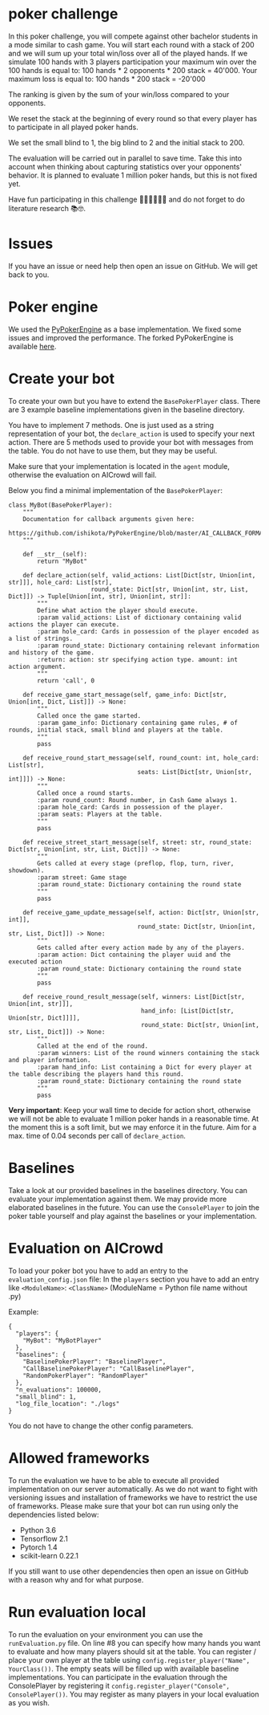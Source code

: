 # poker challenge
In this poker challenge, you will compete against other bachelor students in a mode similar to cash game.
You will start each round with a stack of 200 and we will sum up your total win/loss over all of the played hands.
If we simulate 100 hands with 3 players participation your maximum win over the 100 hands is equal to:
100 hands * 2 opponents * 200 stack = 40'000.
Your maximum loss is equal to: 100 hands * 200 stack = -20'000

The ranking is given by the sum of your win/loss compared to your opponents.

We reset the stack at the beginning of every round so that every player has to participate in all played poker hands.

We set the small blind to 1, the big blind to 2 and the initial stack to 200.

The evaluation will be carried out in parallel to save time. Take this into account when thinking about capturing statistics over your opponents' behavior.
It is planned to evaluate 1 million poker hands, but this is not fixed yet.

Have fun participating in this challenge 👩‍💻👨‍💻💸🎉 and do not forget to do literature research 📚🤓.

# Issues
If you have an issue or need help then open an issue on GitHub. We will get back to you.

# Poker engine
We used the [PyPokerEngine](https://github.com/ishikota/PyPokerEngine) as a base implementation. We fixed some issues and improved the performance. The forked PyPokerEngine is available [here](https://github.com/YanickSchraner/PyPokerEngine).

# Create your bot
To create your own but you have to extend the `BasePokerPlayer` class. There are 3 example baseline implementations given in the baseline directory.

You have to implement 7 methods. One is just used as a string representation of your bot, the `declare_action` is used to specify your next action. There are 5 methods used to provide your bot with messages from the table. You do not have to use them, but they may be useful.

Make sure that your implementation is located in the `agent` module, otherwise the evaluation on AICrowd will fail.

Below you find a minimal implementation of the `BasePokerPlayer`:
```
class MyBot(BasePokerPlayer):
    """
    Documentation for callback arguments given here:
    https://github.com/ishikota/PyPokerEngine/blob/master/AI_CALLBACK_FORMAT.md
    """

    def __str__(self):
        return "MyBot"

    def declare_action(self, valid_actions: List[Dict[str, Union[int, str]]], hole_card: List[str],
                       round_state: Dict[str, Union[int, str, List, Dict]]) -> Tuple[Union[int, str], Union[int, str]]:
        """
        Define what action the player should execute.
        :param valid_actions: List of dictionary containing valid actions the player can execute.
        :param hole_card: Cards in possession of the player encoded as a list of strings.
        :param round_state: Dictionary containing relevant information and history of the game.
        :return: action: str specifying action type. amount: int action argument.
        """
        return 'call', 0

    def receive_game_start_message(self, game_info: Dict[str, Union[int, Dict, List]]) -> None:
        """
        Called once the game started.
        :param game_info: Dictionary containing game rules, # of rounds, initial stack, small blind and players at the table.
        """
        pass

    def receive_round_start_message(self, round_count: int, hole_card: List[str],
                                    seats: List[Dict[str, Union[str, int]]]) -> None:
        """
        Called once a round starts.
        :param round_count: Round number, in Cash Game always 1.
        :param hole_card: Cards in possession of the player.
        :param seats: Players at the table.
        """
        pass

    def receive_street_start_message(self, street: str, round_state: Dict[str, Union[int, str, List, Dict]]) -> None:
        """
        Gets called at every stage (preflop, flop, turn, river, showdown).
        :param street: Game stage
        :param round_state: Dictionary containing the round state
        """
        pass

    def receive_game_update_message(self, action: Dict[str, Union[str, int]],
                                    round_state: Dict[str, Union[int, str, List, Dict]]) -> None:
        """
        Gets called after every action made by any of the players.
        :param action: Dict containing the player uuid and the executed action
        :param round_state: Dictionary containing the round state
        """
        pass

    def receive_round_result_message(self, winners: List[Dict[str, Union[int, str]]],
                                     hand_info: [List[Dict[str, Union[str, Dict]]]],
                                     round_state: Dict[str, Union[int, str, List, Dict]]) -> None:
        """
        Called at the end of the round.
        :param winners: List of the round winners containing the stack and player information.
        :param hand_info: List containing a Dict for every player at the table describing the players hand this round.
        :param round_state: Dictionary containing the round state
        """
        pass
```


**Very important**: Keep your wall time to decide for action short, otherwise we will not be able to evaluate 1 million poker hands in a reasonable time. At the moment this is a soft limit, but we may enforce it in the future. Aim for a max. time of 0.04 seconds per call of `declare_action`.

# Baselines
Take a look at our provided baselines in the baselines directory. You can evaluate your implementation against them.
We may provide more elaborated baselines in the future.
You can use the `ConsolePlayer` to join the poker table yourself and play against the baselines or your implementation.

# Evaluation on AICrowd
To load your poker bot you have to add an entry to the `evaluation_config.json` file:
In the `players` section you have to add an entry like `<ModuleName>`: `<ClassName>` (ModuleName = Python file name without .py)

Example:
```
{
  "players": {
    "MyBot": "MyBotPlayer"
  },
  "baselines": {
    "BaselinePokerPlayer": "BaselinePlayer",
    "CallBaselinePokerPlayer": "CallBaselinePlayer",
    "RandomPokerPlayer": "RandomPlayer"
  },
  "n_evaluations": 100000,
  "small_blind": 1,
  "log_file_location": "./logs"
}
```

You do not have to change the other config parameters.

# Allowed frameworks
To run the evaluation we have to be able to execute all provided implementation on our server automatically. As we do not want to fight with versioning issues and installation of frameworks we have to restrict the use of frameworks.
Please make sure that your bot can run using only the dependencies listed below:
- Python 3.6
- Tensorflow 2.1
- Pytorch 1.4
- scikit-learn 0.22.1

If you still want to use other dependencies then open an issue on GitHub with a reason why and for what purpose.

# Run evaluation local
To run the evaluation on your environment you can use the `runEvaluation.py` file.
On line #8 you can specify how many hands you want to evaluate and how many players should sit at the table. You can register / place your own player at the table using `config.register_player("Name", YourClass())`. The empty seats will be filled up with available baseline implementations. You can participate in the evaluation through the ConsolePlayer by registering it `config.register_player("Console", ConsolePlayer())`.
You may register as many players in your local evaluation as you wish.
